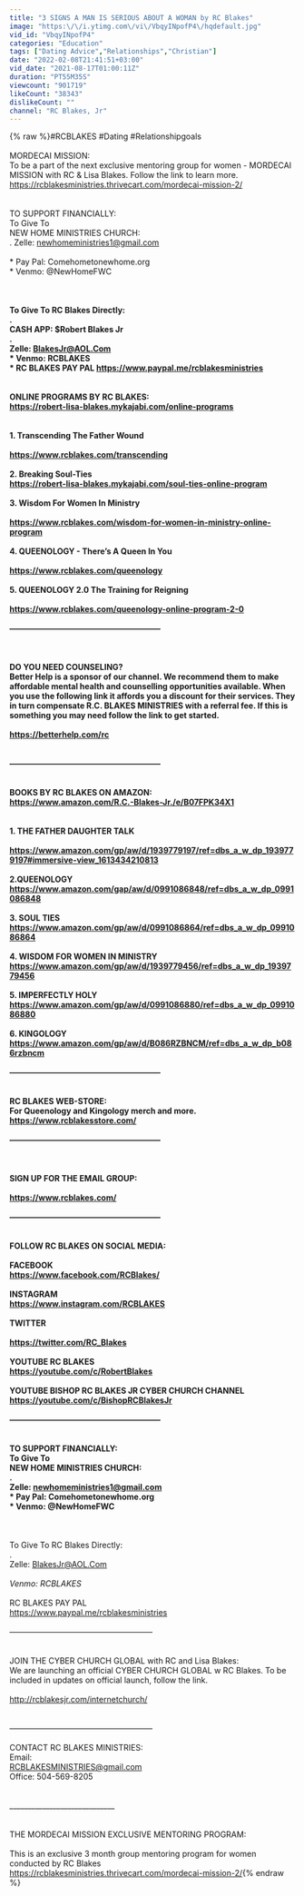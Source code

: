 ```yaml
---
title: "3 SIGNS A MAN IS SERIOUS ABOUT A WOMAN by RC Blakes"
image: "https:\/\/i.ytimg.com\/vi\/VbqyINpofP4\/hqdefault.jpg"
vid_id: "VbqyINpofP4"
categories: "Education"
tags: ["Dating Advice","Relationships","Christian"]
date: "2022-02-08T21:41:51+03:00"
vid_date: "2021-08-17T01:00:11Z"
duration: "PT55M35S"
viewcount: "901719"
likeCount: "38343"
dislikeCount: ""
channel: "RC Blakes, Jr"
---
```

{% raw %}#RCBLAKES #Dating #Relationshipgoals<br /><br />MORDECAI MISSION:<br />To be a part of the next exclusive mentoring group for women - MORDECAI MISSION with RC &amp; Lisa Blakes. Follow the link to learn more.<br /> <a rel="nofollow" target="blank" href="https://rcblakesministries.thrivecart.com/mordecai-mission-2/">https://rcblakesministries.thrivecart.com/mordecai-mission-2/</a><br /><br /><br />TO SUPPORT FINANCIALLY:<br />To Give To <br />NEW HOME MINISTRIES CHURCH:<br />. Zelle: newhomeministries1@gmail.com<br /><br />* Pay Pal: Comehometonewhome.org<br />* Venmo: @NewHomeFWC<br />____________________________<br /><br /><br />To Give To RC Blakes Directly:<br />. <br />CASH APP: $Robert Blakes Jr<br />. <br />Zelle: BlakesJr@AOL.Com<br />* Venmo: RCBLAKES <br />* RC BLAKES PAY PAL <a rel="nofollow" target="blank" href="https://www.paypal.me/rcblakesministries">https://www.paypal.me/rcblakesministries</a><br /><br /><br />ONLINE PROGRAMS BY RC BLAKES: <br /><a rel="nofollow" target="blank" href="https://robert-lisa-blakes.mykajabi.com/online-programs">https://robert-lisa-blakes.mykajabi.com/online-programs</a><br /><br /><br />1. Transcending The Father Wound<br /> <br /><a rel="nofollow" target="blank" href="https://www.rcblakes.com/transcending">https://www.rcblakes.com/transcending</a><br /><br />2. Breaking Soul-Ties <br /><a rel="nofollow" target="blank" href="https://robert-lisa-blakes.mykajabi.com/soul-ties-online-program">https://robert-lisa-blakes.mykajabi.com/soul-ties-online-program</a><br /><br />3. Wisdom For Women In Ministry<br /> <br /><a rel="nofollow" target="blank" href="https://www.rcblakes.com/wisdom-for-women-in-ministry-online-program">https://www.rcblakes.com/wisdom-for-women-in-ministry-online-program</a><br /><br />4. QUEENOLOGY - There’s A Queen In You<br /> <br /><a rel="nofollow" target="blank" href="https://www.rcblakes.com/queenology">https://www.rcblakes.com/queenology</a><br /><br />5. QUEENOLOGY 2.0 The Training for Reigning<br /> <br /><a rel="nofollow" target="blank" href="https://www.rcblakes.com/queenology-online-program-2-0">https://www.rcblakes.com/queenology-online-program-2-0</a><br /><br />———————————————————<br /><br /><br /><br />DO YOU NEED COUNSELING? <br />Better Help is a sponsor of our channel. We recommend them to make affordable mental health and counselling opportunities available. When you use the following link it affords you a discount for their services. They in turn compensate R.C. BLAKES MINISTRIES with a referral fee. If this is something you may need follow the link to get started.<br /><br /><a rel="nofollow" target="blank" href="https://betterhelp.com/rc">https://betterhelp.com/rc</a><br /><br /><br />———————————————————<br /><br /><br />BOOKS BY RC BLAKES  ON AMAZON:<br /><a rel="nofollow" target="blank" href="https://www.amazon.com/R.C.-Blakes-Jr./e/B07FPK34X1">https://www.amazon.com/R.C.-Blakes-Jr./e/B07FPK34X1</a><br /><br /><br />1. THE FATHER DAUGHTER TALK<br /><br /><a rel="nofollow" target="blank" href="https://www.amazon.com/gp/aw/d/1939779197/ref=dbs_a_w_dp_1939779197#immersive-view_1613434210813">https://www.amazon.com/gp/aw/d/1939779197/ref=dbs_a_w_dp_1939779197#immersive-view_1613434210813</a><br /><br />2.QUEENOLOGY<br /><a rel="nofollow" target="blank" href="https://www.amazon.com/gap/aw/d/0991086848/ref=dbs_a_w_dp_0991086848">https://www.amazon.com/gap/aw/d/0991086848/ref=dbs_a_w_dp_0991086848</a><br /><br />3. SOUL TIES<br /><a rel="nofollow" target="blank" href="https://www.amazon.com/gp/aw/d/0991086864/ref=dbs_a_w_dp_0991086864">https://www.amazon.com/gp/aw/d/0991086864/ref=dbs_a_w_dp_0991086864</a><br /><br />4. WISDOM FOR WOMEN IN MINISTRY<br /><a rel="nofollow" target="blank" href="https://www.amazon.com/gp/aw/d/1939779456/ref=dbs_a_w_dp_1939779456">https://www.amazon.com/gp/aw/d/1939779456/ref=dbs_a_w_dp_1939779456</a><br /><br />5. IMPERFECTLY HOLY<br /><a rel="nofollow" target="blank" href="https://www.amazon.com/gp/aw/d/0991086880/ref=dbs_a_w_dp_0991086880">https://www.amazon.com/gp/aw/d/0991086880/ref=dbs_a_w_dp_0991086880</a><br /><br />6. KINGOLOGY  <br /><a rel="nofollow" target="blank" href="https://www.amazon.com/gp/aw/d/B086RZBNCM/ref=dbs_a_w_dp_b086rzbncm">https://www.amazon.com/gp/aw/d/B086RZBNCM/ref=dbs_a_w_dp_b086rzbncm</a><br /><br />———————————————————<br /><br /><br />RC BLAKES WEB-STORE:<br />For Queenology and Kingology merch and more.<br /> <a rel="nofollow" target="blank" href="https://www.rcblakesstore.com/">https://www.rcblakesstore.com/</a><br /><br />———————————————————<br /><br /><br /><br />SIGN UP FOR THE EMAIL GROUP:<br /> <br /><a rel="nofollow" target="blank" href="https://www.rcblakes.com/">https://www.rcblakes.com/</a><br /><br />———————————————————<br /><br /><br />FOLLOW RC BLAKES ON SOCIAL MEDIA:<br /><br />FACEBOOK <br /><a rel="nofollow" target="blank" href="https://www.facebook.com/RCBlakes/">https://www.facebook.com/RCBlakes/</a><br /><br />INSTAGRAM <br /><a rel="nofollow" target="blank" href="https://www.instagram.com/RCBLAKES">https://www.instagram.com/RCBLAKES</a><br /><br />TWITTER <br /><br /><a rel="nofollow" target="blank" href="https://twitter.com/RC_Blakes">https://twitter.com/RC_Blakes</a><br /><br />YOUTUBE RC BLAKES <br /><a rel="nofollow" target="blank" href="https://youtube.com/c/RobertBlakes">https://youtube.com/c/RobertBlakes</a><br /><br />YOUTUBE BISHOP RC BLAKES JR CYBER CHURCH CHANNEL <br /><a rel="nofollow" target="blank" href="https://youtube.com/c/BishopRCBlakesJr">https://youtube.com/c/BishopRCBlakesJr</a><br /><br />———————————————————<br /><br /><br />TO SUPPORT FINANCIALLY:<br />To Give To <br />NEW HOME MINISTRIES CHURCH:<br />. <br />Zelle: newhomeministries1@gmail.com<br />* Pay Pal: Comehometonewhome.org<br />* Venmo: @NewHomeFWC<br /><br />____________________________<br /><br />To Give To RC Blakes Directly:<br />. <br />Zelle: BlakesJr@AOL.Com<br />*<br /> Venmo: RCBLAKES <br /><br />* RC BLAKES PAY PAL <br /><a rel="nofollow" target="blank" href="https://www.paypal.me/rcblakesministries">https://www.paypal.me/rcblakesministries</a><br /><br />——————————————————<br /><br /><br />JOIN THE CYBER CHURCH GLOBAL with RC and Lisa Blakes:<br />We are launching an official CYBER CHURCH GLOBAL w RC Blakes. To be included in updates on official launch, follow the link. <br /><br /><a rel="nofollow" target="blank" href="http://rcblakesjr.com/internetchurch/">http://rcblakesjr.com/internetchurch/</a><br /><br /><br />——————————————————<br /><br />CONTACT RC BLAKES MINISTRIES:<br />Email: <br />RCBLAKESMINISTRIES@gmail.com<br />Office: 504-569-8205<br /><br />_<br />______________________________<br /><br /><br />THE MORDECAI MISSION EXCLUSIVE MENTORING PROGRAM:<br /><br />This is an exclusive 3 month group mentoring program for women conducted by RC Blakes<br /> <a rel="nofollow" target="blank" href="https://rcblakesministries.thrivecart.com/mordecai-mission-2/">https://rcblakesministries.thrivecart.com/mordecai-mission-2/</a>{% endraw %}
